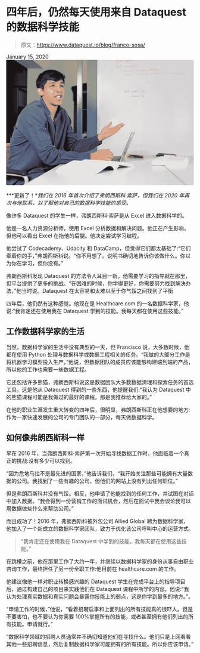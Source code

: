 # 四年后，仍然每天使用来自 Dataquest 的数据科学技能

> 原文：<https://www.dataquest.io/blog/franco-sosa/>

January 15, 2020![francisco-dataquest-student-story-become-data-scientist](img/78137841b24b3038cd121f9c8c80e0a8.png)

***更新了！**我们在 2016 年首次介绍了弗朗西斯科·索萨，但我们在 2020 年再次与他联系，以了解他对自己的数据科学技能的感受。*

像许多 Dataquest 的学生一样，弗朗西斯科·索萨是从 Excel 进入数据科学的。

他是一名人力资源分析师，使用 Excel 分析数据和解决问题。他正在产生影响，但他可以看出 Excel 在拖他的后腿。他决定尝试学习编程。

他尝试了 Codecademy、Udacity 和 DataCamp，但觉得它们都太基础了:“它们牵着你的手，”弗朗西斯科说。“你不用想了。说明书确切地告诉你该做什么。你以为你在学习，但你没有。”

弗朗西斯科发现 Dataquest 的方法令人耳目一新。他需要学习的指导就在那里，但平台提供了更多的挑战。“在困难的时候，你学得更好，你需要努力找到解决办法，”他当时说。Dataquest 在太容易和太难以至于你气馁之间找到了平衡

四年后，他仍然有这种感觉。他现在是 Healthcare.com 的一名数据科学家，他说:“我肯定还在使用我在 Dataquest 学到的技能。我每天都在使用这些技能。”

## 工作数据科学家的生活

当然，数据科学家的生活中没有典型的一天，但 Francisco 说，大多数时候，他都在使用 Python 处理与数据科学或数据工程相关的任务。“我做的大部分工作是将机器学习模型投入生产，”他说，但数据团队的成员应该能够构建端到端的产品，所以他的工作也需要一些数据工程。

它还包括许多熊猫，弗朗西斯科说这是数据团队大多数数据清理和探索任务的首选工具。这是他从 Dataquest 得到的一些东西，他提醒我们:“我认为 Dataquest 中的熊猫课程可能是我做过的最好的课程。那是我推荐给大家的。”

在他的职业生涯发生重大转变的四年后，很明显，弗朗西斯科正在他想要的地方:作为一家快速发展的公司的专门团队的一部分，每天做数据科学。

## 如何像弗朗西斯科一样

早在 2016 年，当弗朗西斯科·索萨第一次开始寻找数据工作时，他面临着一个真正的挑战:没有多少可以找到。

“因为危地马拉不是最先进的国家，”他告诉我们，“我开始关注那些可能拥有大量数据的公司。我找到了一些有趣的公司，但他们的网站上没有列出任何职位。”

但是弗朗西斯科并没有气馁。相反，他申请了他能找到的任何工作，并试图在对话中加入数据。“我会得到一份营销工作的面试机会，然后在面试中我会谈论我可以用数据做些什么来帮助公司。”

而且成功了！2016 年，弗朗西斯科被外包公司 Allied Global 聘为数据科学家，他加入了一个新成立的数据科学家团队，致力于优化该公司呼叫中心的运营方式。

> “我肯定还在使用我在 Dataquest 中学到的技能。我每天都在使用这些技能。”

在跳槽之前，他在那里工作了大约一年，并继续以数据科学家的身份从事自由职业咨询工作，最终担任了另一份全职工作:他目前在 healthcare.com 的工作。

他建议像他一样对职业转换感兴趣的 Dataquest 学生在完成平台上的指导项目后，通过构建自己的项目来实践他们在 Dataquest 课程中所学的内容。他说:“我认为处理真实数据和真实问题会暴露你技能上的弱点，这是你学到最多的地方。”。

“申请工作的时候，”他说，“看着招聘启事和上面列出的所有技能真的很吓人。但是不要害怕，也不要认为你需要 100%掌握所有的技能，或者甚至拥有他们列出的所有技能。申请就行。”

“数据科学领域的招聘人员通常并不确切知道他们在寻找什么。他们只是上网看看其他一些招聘信息，然后复制数据科学家可能拥有的所有技能。所以你应该申请。”